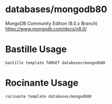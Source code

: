 # databases/mongodb80
MongoDB Community Edition (8.0.x Branch)
https://www.mongodb.com/docs/v8.0/

# Bastille Usage
```shell
bastille template TARGET databases/mongodb80
```

# Rocinante Usage
```shell
rocinante template databases/mongodb80
```
